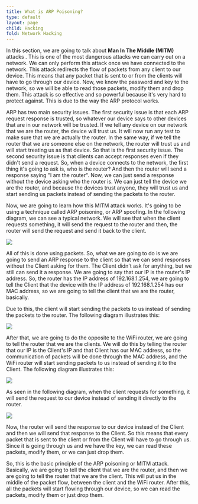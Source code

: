 ```yaml
---
title: What is ARP Poisoning?
type: default
layout: page
child: Hacking
fold: Network Hacking
---
```


In this section, we are going to talk about **Man In The Middle (MITM)** attacks
. This is one of the most dangerous attacks we can carry out on a network. We
can only perform this attack once we have connected to the network. This attack
redirects the flow of packets from any client to our device. This means that any
packet that is sent to or from the clients will have to go through our device.
Now, we know the password and key to the network, so we will be able to read
those packets, modify them and drop them. This attack is so effective and
so powerful because it's very hard to protect against. This is due to the way
the ARP protocol works.

ARP has two main security issues. The first security issue is that each ARP
request response is trusted, so whatever our device says to other devices that
are in our network will be trusted. If we tell any device on our network that
we are the router, the device will trust us. It will now run any test to make
sure that we are actually the router. In the same way, if we tell the router
that we are someone else on the network, the router will trust us and will
start treating us as that device. So that is the first security issue. The
second security issue is that clients can accept responses even if they
didn't send a request. So, when a device connects to the network, the first
thing it's going to ask is, who is the router? And then the router will
send a response saying "I am the router". Now, we can just send a response
without the device asking who the router is. We can just tell the device we
are the router, and because the devices trust anyone, they will trust us and
start sending us packets instead of sending the packets to the router.

Now, we are going to learn how this MITM attack works. It's going to be using
a technique called ARP poisoning, or ARP spoofing. In the following diagram, we
can see a typical network. We will see that when the client requests something,
it will send the request to the router and then, the router will send the
request and send it back to the client.

![](/img/hacking/diagram1.jpg)

All of this is done using packets. So, what we are going to do is we are going
to send an ARP response to the client so that we can send responses without the
Client asking for them. The Client didn't ask for anything, but we still can
send it a response. We are going to say that our IP is the router's IP address.
So, the router has the IP address of 192.168.1.254, we are going to tell the
Client that the device with the IP address of 192.168.1.254 has our MAC address,
so we are going to tell the client that we are the router, basically.

Due to this, the client will start sending the packets to us instead of
sending the packets to the router. The following diagram illustrates this:

![](/img/hacking/diagram2.jpg)

After that, we are going to do the opposite to the WiFi router, we are going to
tell the router that we are the clients. We will do this by telling the router
that our IP is the Client's IP and that Client has our MAC address, so the
communication of packets will be done through the MAC address, and the WiFi
router will start sending packets to us instead of sending it to the Client. The
following diagram illustrates this:

![](/img/hacking/diagram3.jpg)

As seen in the following diagram, when the client requests for something, it
will send the request to our device instead of sending it directly to the
router.

![](/img/hacking/diagram4.jpg)

Now, the router will send the response to our device instead of the Client and
then we will send that response to the Client. So this means that every packet
that is sent to the client or from the Client will have to go through us. Since
it is going through us and we have the key, we can read these packets, modify
them, or we can just drop them.

So, this is the basic principle of the ARP poisoning or MITM attack. Basically,
we are going to tell the client that we are the router, and then we are
going to tell the router that we are the client. This will put us in the middle
of the packet flow, between the client and the WiFi router. After this, all the
packets will start flowing through our device, so we can read the
packets, modify them or just drop them.
